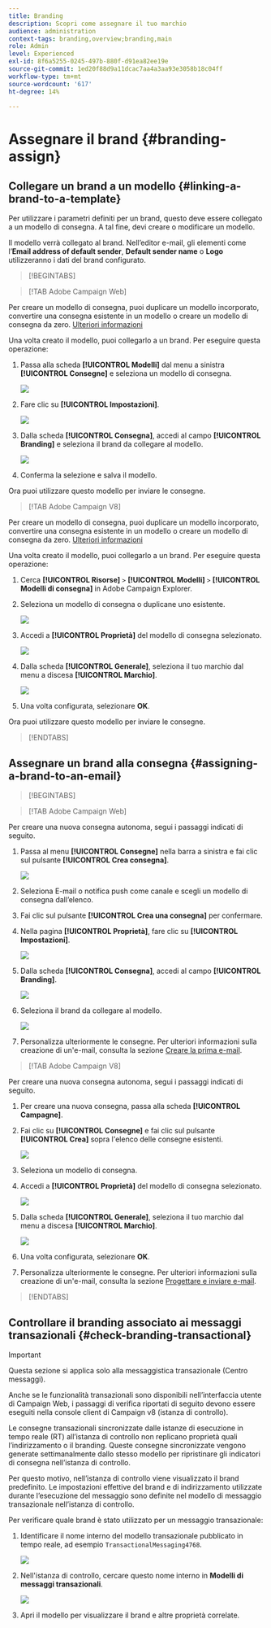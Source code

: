 ```yaml
---
title: Branding
description: Scopri come assegnare il tuo marchio
audience: administration
context-tags: branding,overview;branding,main
role: Admin
level: Experienced
exl-id: 8f6a5255-0245-497b-880f-d91ea82ee19e
source-git-commit: 1ed20f88d9a11dcac7aa4a3aa93e3058b18c04ff
workflow-type: tm+mt
source-wordcount: '617'
ht-degree: 14%

---
```


# Assegnare il brand {#branding-assign}

## Collegare un brand a un modello {#linking-a-brand-to-a-template}

Per utilizzare i parametri definiti per un brand, questo deve essere collegato a un modello di consegna. A tal fine, devi creare o modificare un modello.

Il modello verrà collegato al brand. Nell’editor e-mail, gli elementi come l’**Email address of default sender**, **Default sender name** o **Logo** utilizzeranno i dati del brand configurato.

>[!BEGINTABS]

>[!TAB Adobe Campaign Web]

Per creare un modello di consegna, puoi duplicare un modello incorporato, convertire una consegna esistente in un modello o creare un modello di consegna da zero. [Ulteriori informazioni](../../msg/delivery-template.md)

Una volta creato il modello, puoi collegarlo a un brand. Per eseguire questa operazione:

1. Passa alla scheda **[!UICONTROL Modelli]** dal menu a sinistra **[!UICONTROL Consegne]** e seleziona un modello di consegna.

   ![](assets/branding_assign_web_1.png)

1. Fare clic su **[!UICONTROL Impostazioni]**.

   ![](assets/branding_assign_web_2.png)

1. Dalla scheda **[!UICONTROL Consegna]**, accedi al campo **[!UICONTROL Branding]** e seleziona il brand da collegare al modello.

   ![](assets/branding_assign_web_3.png)

1. Conferma la selezione e salva il modello.

Ora puoi utilizzare questo modello per inviare le consegne.

>[!TAB Adobe Campaign V8]

Per creare un modello di consegna, puoi duplicare un modello incorporato, convertire una consegna esistente in un modello o creare un modello di consegna da zero. [Ulteriori informazioni](https://experienceleague.adobe.com/docs/campaign/campaign-v8/send/create-templates.html)

Una volta creato il modello, puoi collegarlo a un brand. Per eseguire questa operazione:

1. Cerca **[!UICONTROL Risorse]** `>` **[!UICONTROL Modelli]** `>` **[!UICONTROL Modelli di consegna]** in Adobe Campaign Explorer.

1. Seleziona un modello di consegna o duplicane uno esistente.

   ![](assets/branding_assign_V8_1.png)

1. Accedi a **[!UICONTROL Proprietà]** del modello di consegna selezionato.

   ![](assets/branding_assign_V8_2.png)

1. Dalla scheda **[!UICONTROL Generale]**, seleziona il tuo marchio dal menu a discesa **[!UICONTROL Marchio]**.

   ![](assets/branding_assign_V8_3.png)

1. Una volta configurata, selezionare **OK**.

Ora puoi utilizzare questo modello per inviare le consegne.

>[!ENDTABS]

## Assegnare un brand alla consegna {#assigning-a-brand-to-an-email}

>[!BEGINTABS]

>[!TAB Adobe Campaign Web]

Per creare una nuova consegna autonoma, segui i passaggi indicati di seguito.

1. Passa al menu **[!UICONTROL Consegne]** nella barra a sinistra e fai clic sul pulsante **[!UICONTROL Crea consegna]**.

   ![](assets/branding_assign_web_4.png)

1. Seleziona E-mail o notifica push come canale e scegli un modello di consegna dall’elenco.

1. Fai clic sul pulsante **[!UICONTROL Crea una consegna]** per confermare.

1. Nella pagina **[!UICONTROL Proprietà]**, fare clic su **[!UICONTROL Impostazioni]**.

   ![](assets/branding_assign_web_5.png)

1. Dalla scheda **[!UICONTROL Consegna]**, accedi al campo **[!UICONTROL Branding]**.

   ![](assets/branding_assign_web_6.png)

1. Seleziona il brand da collegare al modello.

   ![](assets/branding_assign_web_7.png)

1. Personalizza ulteriormente le consegne. Per ulteriori informazioni sulla creazione di un&#39;e-mail, consulta la sezione [Creare la prima e-mail](../../email/create-email.md).

>[!TAB Adobe Campaign V8]

Per creare una nuova consegna autonoma, segui i passaggi indicati di seguito.

1. Per creare una nuova consegna, passa alla scheda **[!UICONTROL Campagne]**.

1. Fai clic su **[!UICONTROL Consegne]** e fai clic sul pulsante **[!UICONTROL Crea]** sopra l&#39;elenco delle consegne esistenti.

   ![](assets/branding_assign_V8_4.png)

1. Seleziona un modello di consegna.

1. Accedi a **[!UICONTROL Proprietà]** del modello di consegna selezionato.

   ![](assets/branding_assign_V8_5.png)

1. Dalla scheda **[!UICONTROL Generale]**, seleziona il tuo marchio dal menu a discesa **[!UICONTROL Marchio]**.

   ![](assets/branding_assign_V8_6.png)

1. Una volta configurata, selezionare **OK**.

1. Personalizza ulteriormente le consegne. Per ulteriori informazioni sulla creazione di un&#39;e-mail, consulta la sezione [Progettare e inviare e-mail](../../email/create-email.md).

>[!ENDTABS]

## Controllare il branding associato ai messaggi transazionali {#check-branding-transactional}

>[!IMPORTANT]
>
>Questa sezione si applica solo alla messaggistica transazionale (Centro messaggi).
>
>Anche se le funzionalità transazionali sono disponibili nell’interfaccia utente di Campaign Web, i passaggi di verifica riportati di seguito devono essere eseguiti nella console client di Campaign v8 (istanza di controllo).

Le consegne transazionali sincronizzate dalle istanze di esecuzione in tempo reale (RT) all’istanza di controllo non replicano proprietà quali l’indirizzamento o il branding. Queste consegne sincronizzate vengono generate settimanalmente dallo stesso modello per ripristinare gli indicatori di consegna nell’istanza di controllo.

Per questo motivo, nell’istanza di controllo viene visualizzato il brand predefinito. Le impostazioni effettive del brand e di indirizzamento utilizzate durante l’esecuzione del messaggio sono definite nel modello di messaggio transazionale nell’istanza di controllo.

Per verificare quale brand è stato utilizzato per un messaggio transazionale:

1. Identificare il nome interno del modello transazionale pubblicato in tempo reale, ad esempio `TransactionalMessaging4768`.

   ![](assets/branding-transactional.png)

1. Nell&#39;istanza di controllo, cercare questo nome interno in **Modelli di messaggi transazionali**.

   ![](assets/branding-transactional2.png)

1. Apri il modello per visualizzare il brand e altre proprietà correlate.
